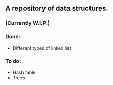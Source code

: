 ## A repository of data structures. 
### (Currently W.I.P.)

### Done:
- Different types of linked list

### To do:
- Hash table
- Trees
